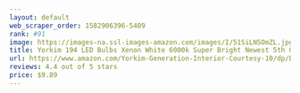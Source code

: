 ```yaml
---
layout: default 
﻿web_scraper_order: 1582906396-5409
rank: #91
image: https://images-na.ssl-images-amazon.com/images/I/51SiLNSOmZL.jpg
title: Yorkim 194 LED Bulbs Xenon White 6000k Super Bright Newest 5th Generation, T10 LED Bulbs,…
url: https://www.amazon.com/Yorkim-Generation-Interior-Courtesy-10/dp/B00JRE38EA/ref=zg_mw_automotive_91?_encoding=UTF8&psc=1&refRID=71P7PJZXCW0B4SNTTKSK
reviews: 4.4 out of 5 stars
price: $9.89 
---
```


